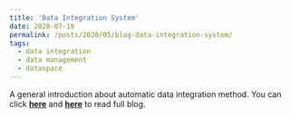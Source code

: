 ```yaml
---
title: 'Data Integration System'
date: 2020-07-18
permalink: /posts/2020/05/blog-data-integration-system/
tags:
  - data integration 
  - data management
  - dataspace
---
```


A general introduction about automatic data integration method. You can click [**here**](https://pridelee.github.io/files/blog/Data-integration-systems.pdf) and [**here**](https://zhuanlan.zhihu.com/p/161562668) to read full blog.
